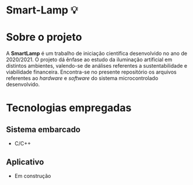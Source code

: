 # Smart-Lamp 💡 
# Sobre o projeto 
A **SmartLamp** é um trabalho de iniciação científica desenvolvido no ano de 2020/2021. O projeto dá ênfase ao estudo da iluminação artificial em distintos ambientes, valendo-se de análises referentes a sustentabilidade e viabilidade financeira. Encontra-se no presente repositório os arquivos referentes ao *hardware* e *software* do sistema microcontrolado desenvolvido. 
# Tecnologias empregadas 
## Sistema embarcado 
- C/C++ 
## Aplicativo 
- Em construção
